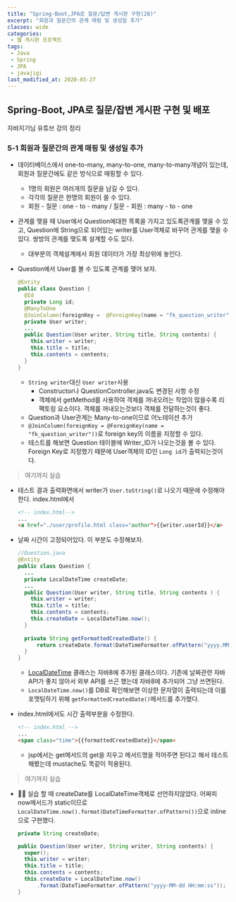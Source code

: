 ```yaml
---
title: "Spring-Boot,JPA로 질문/답변 게시판 구현(28)"
excerpt: "회원과 질문간의 관계 매핑 및 생성일 추가"
classes: wide
categories:
 - 웹 게시판 프로젝트
tags:
 - Java
 - Spring
 - JPA
 - javajigi
last_modified_at: 2020-03-27
---
```




## Spring-Boot, JPA로 질문/잡변 게시판 구현 및 배포

자바지기님 유튜브 강의 정리

### 5-1 회원과 질문간의 관계 매핑 및 생성일 추가

* 데이터베이스에서 one-to-many, many-to-one, many-to-many개념이 있는데, 회원과 질문간에도 같은 방식으로 매핑할 수 있다.

  * 1명의 회원은 여러개의 질문을 남길 수 있다.
  * 각각의 질문은 한명의 회원이 쓸 수 있다.
  * 회원 - 질문 : one - to - many / 질문 - 회원 : many - to - one

* 관계를 맺을 때 User에서 Question에대한 목록을 가지고 있도록관계를 맺을 수 있고, Question에 String으로 되어있는 writer를 User객체로 바꾸어 관게를 맺을 수 있다. 쌍방의 관계를 맺도록 설계할 수도 있다.

  * 대부분의 객체설계에서 회원 데이터가 가장 최상위에 놓인다.

* Question에서 User를 볼 수 있도록 관계를 맺어 보자.

  ```java
  @Entity
  public class Question {
    @Id
    private Long id;
    @ManyToOne
    @JoinColumn(foreignKey =  @ForeignKey(name = "fk_question_writer"))
    private User writer;
    ...
    public Question(User writer, String title, String contents) {
      this.writer = writer;
      this.title = title;
      this.contents = contents;
    }
  }
  ```

  * `String writer`대신 `User writer`사용
    * Constructor나 QuestionController.java도 변경된 사항 수정
    * 객체에서 getMethod를 사용하여 객체를 꺼내오려는 작업이 많을수록 리팩토링 요소이다. 객체를 꺼내오는것보다 객체를 전달하는것이 좋다.
  * Question과 User관계는 Many-to-one이므로 어노테이션 추가
  * `@JoinColumn(foreignKey = @ForeignKey(name = "fk_question_writer"))`로 foreign key의 이름을 지정할 수 있다.
  * 테스트를 해보면 Question 테이블에 Writer_ID가 나오는것을 볼 수 있다. Foreign Key로 지정했기 때문에 User객체의 ID인 `Long id`가 출력되는것이다.

> 여기까지 실습

* 테스트 결과 출력화면에서 writer가 `User.toString()`로 나오기 때문에 수정해야한다. index.html에서

  ```html
  <!-- index.html-->
  ...
  <a href="./user/profile.html class="author">{{writer.userId}}</a>
  ```

* 날짜 시간이 고정되어있다. 이 부분도 수정해보자.

  ```java
  //Question.java
  @Entity
  public class Question {
    ...
    private LocalDateTime createDate;
    ...
    public Question(User writer, String title, String contents ) {
      this.writer = writer;
      this.title = title;
      this.contents = contents;
      this.createDate = LocalDateTime.now();
    }
    
    private String getFormattedCreatedDate() {
        return createDate.format(DateTimeFormatter.ofPattern("yyyy.MM.dd HH:mm:ss"));
    }
  }
  ```

  * [LocalDateTime](https://docs.oracle.com/javase/8/docs/api/java/time/LocalDateTime.html) 클래스는 자바8에 추가된 클래스이다. 기존에 날짜관련 자바 API가 좋지 않아서 외부 API를 쓰곤 했는데 자바8에 추가되어 그냥 쓰면된다.
  * `LocalDateTime.now()`를 DB로 확인해보면 이상한 문자열이 출력되는데 이를 포맷팅하기 위해 `getFormattedCreatedDate()`메서드를 추가했다.

* index.html에서도 시간 출력부분을 수정한다.

  ```html
  <!-- index.html -->
  ...
  <span class="time">{{formattedCreatedDate}}</span>
  ```

  * jsp에서는 get메서드의 get을 지우고 메서드명을 적어주면 된다고 해서 테스트 해봤는데 mustache도 똑같이 적용된다.

> 여기까지 실습

* :raising_hand_man: 실습 할 때 createDate를 LocalDateTime객체로 선언하지않았다. 어짜피 now메서드가 static이므로 `LocalDateTime.now().format(DateTimeFormatter.ofPattern())`으로 inline으로 구현했다.

  ```java
  private String createDate;
  
  public Question(User writer, String writer, String contents) {
    super();
    this.writer = writer;
    this.title = title;
    this.contents = contents;
    this.createDate = LocalDateTime.now()
        .format(DateTimeFormatter.ofPattern("yyyy-MM-dd HH:mm:ss"));
  }
  ```
